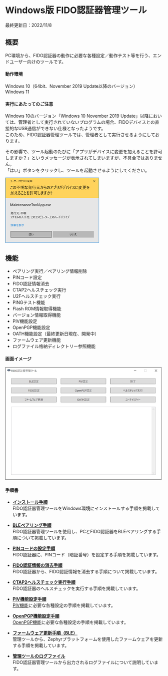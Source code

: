 # Windows版 FIDO認証器管理ツール

最終更新日：2022/11/8

## 概要
PC環境から、FIDO認証器の動作に必要な各種設定／動作テスト等を行う、エンドユーザー向けのツールです。

#### 動作環境
Windows 10（64bit、November 2019 Update以降のバージョン）<br>
Windows 11

#### 実行にあたってのご注意

Windows 10のバージョン「Windows 10 November 2019 Update」以降においては、管理者として実行されていないプログラムの場合、FIDOデバイスとの直接的なUSB通信ができない仕様となったようです。<br>
このため、FIDO認証器管理ツールでは、管理者として実行させるようにしております。

その影響で、ツール起動のたびに「アプリがデバイスに変更を加えることを許可しますか？」というメッセージが表示されてしまいますが、不具合ではありません。<br>
「はい」ボタンをクリックし、ツールを起動させるようにしてください。

<img src="assets01/0001.png" width="300">


## 機能
* ペアリング実行／ペアリング情報削除
* PINコード設定
* FIDO認証情報消去
* CTAP2ヘルスチェック実行
* U2Fヘルスチェック実行
* PINGテスト機能
* Flash ROM情報取得機能
* バージョン情報取得機能
* PIV機能設定
* OpenPGP機能設定
* OATH機能設定（最終更新日現在、開発中）
* ファームウェア更新機能
* ログファイル格納ディレクトリー参照機能


#### 画面イメージ
<img src="assets01/0002.jpg" width="500">

#### 手順書

- <b>[インストール手順](INSTALLPRG.md)</b><br>
FIDO認証器管理ツールをWindows環境にインストールする手順を掲載しています。

- <b>[BLEペアリング手順](BLEPAIRING.md)</b><br>
FIDO認証器管理ツールを使用し、PCとFIDO認証器をBLEペアリングする手順について掲載しています。

- <b>[PINコードの設定手順](SETPIN.md)</b><br>
FIDO認証器に、PINコード（暗証番号）を設定する手順を掲載しています。

- <b>[FIDO認証情報の消去手順](../../MaintenanceTool/WindowsExe/AUTHRESET.md)</b><br>
FIDO認証器から、FIDO認証情報を消去する手順について掲載しています。

- <b>[CTAP2ヘルスチェック実行手順](CTAP2HCHECK.md)</b><br>
FIDO認証器のヘルスチェックを実行する手順を掲載しています。

- <b>[PIV機能設定手順](PIVSETTING.md)</b><br>
[PIV機能](../../FIDO2Device/MDBT50Q_Dongle/PIVPINLOGIN.md)に必要な各種設定の手順を掲載しています。

- <b>[OpenPGP機能設定手順](PGPSETTING.md)</b><br>
[OpenPGP機能](../../CCID/OpenPGP/README.md)に必要な各種設定の手順を掲載しています。

- <b>[ファームウェア更新手順（BLE）](UPDATEFW_BLE.md)</b><br>
管理ツールから、Zephyrプラットフォームを使用したファームウェアを更新する手順を掲載しています。

- <b>[管理ツールのログファイル](VIEWLOG.md)</b><br>
FIDO認証器管理ツールから出力されるログファイルについて説明しています。
